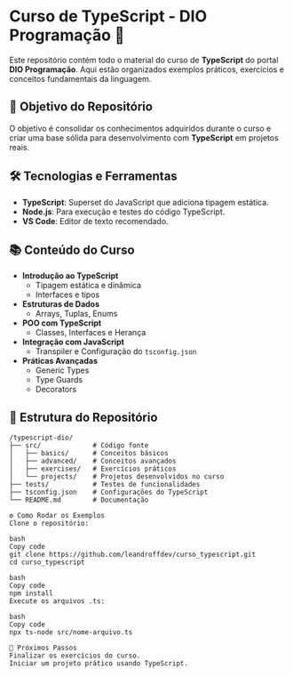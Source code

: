 # Curso de TypeScript - DIO Programação 🎯

Este repositório contém todo o material do curso de **TypeScript** do portal **DIO Programação**. Aqui estão organizados exemplos práticos, exercícios e conceitos fundamentais da linguagem.

## 🚀 Objetivo do Repositório
O objetivo é consolidar os conhecimentos adquiridos durante o curso e criar uma base sólida para desenvolvimento com **TypeScript** em projetos reais.

## 🛠️ Tecnologias e Ferramentas
- **TypeScript**: Superset do JavaScript que adiciona tipagem estática.
- **Node.js**: Para execução e testes do código TypeScript.
- **VS Code**: Editor de texto recomendado.

## 📚 Conteúdo do Curso
- **Introdução ao TypeScript**
  - Tipagem estática e dinâmica
  - Interfaces e tipos
- **Estruturas de Dados**
  - Arrays, Tuplas, Enums
- **POO com TypeScript**
  - Classes, Interfaces e Herança
- **Integração com JavaScript**
  - Transpiler e Configuração do `tsconfig.json`
- **Práticas Avançadas**
  - Generic Types
  - Type Guards
  - Decorators

## 📂 Estrutura do Repositório
```plaintext
/typescript-dio/
├── src/             # Código fonte
│   ├── basics/      # Conceitos básicos
│   ├── advanced/    # Conceitos avançados
│   ├── exercises/   # Exercícios práticos
│   └── projects/    # Projetos desenvolvidos no curso
├── tests/           # Testes de funcionalidades
├── tsconfig.json    # Configurações do TypeScript
└── README.md        # Documentação

⚙️ Como Rodar os Exemplos
Clone o repositório:

bash
Copy code
git clone https://github.com/leandroffdev/curso_typescript.git
cd curso_typescript

bash
Copy code
npm install
Execute os arquivos .ts:

bash
Copy code
npx ts-node src/nome-arquivo.ts

🌟 Próximos Passos
Finalizar os exercícios do curso.
Iniciar um projeto prático usando TypeScript.
